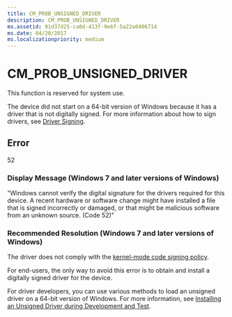 ```yaml
---
title: CM_PROB_UNSIGNED_DRIVER
description: CM_PROB_UNSIGNED_DRIVER
ms.assetid: 91d37d25-ca0d-413f-9e6f-5a22a0406714
ms.date: 04/20/2017
ms.localizationpriority: medium
---
```


# CM_PROB_UNSIGNED_DRIVER

This function is reserved for system use.

The device did not start on a 64-bit version of Windows because it has a driver that is not digitally signed. For more information about how to sign drivers, see [Driver Signing](driver-signing.md).

## Error

52

### Display Message (Windows 7 and later versions of Windows)

"Windows cannot verify the digital signature for the drivers required for this device. A recent hardware or software change might have installed a file that is signed incorrectly or damaged, or that might be malicious software from an unknown source. (Code 52)"

### Recommended Resolution (Windows 7 and later versions of Windows)

The driver does not comply with the [kernel-mode code signing policy](kernel-mode-code-signing-policy--windows-vista-and-later-.md).

For end-users, the only way to avoid this error is to obtain and install a digitally signed driver for the device.

For driver developers, you can use various methods to load an unsigned driver on a 64-bit version of Windows. For more information, see [Installing an Unsigned Driver during Development and Test](installing-an-unsigned-driver-during-development-and-test.md).
